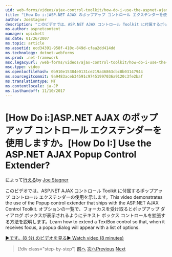 ```yaml
---
uid: web-forms/videos/ajax-control-toolkit/how-do-i-use-the-aspnet-ajax-popup-control-extender
title: "[How Do i:]ASP.NET AJAX のポップアップ コントロール エクステンダーを使用しますか。 | Microsoft Docs"
author: JoeStagner
description: "このビデオでは、ASP.NET AJAX コントロール Toolkit に付属するポップアップ コントロール エクステンダーの使用を示します。 テキスト ボックス コントロールを拡張する方法を学習できるようにしています."
ms.author: aspnetcontent
manager: wpickett
ms.date: 01/26/2007
ms.topic: article
ms.assetid: ecd34391-958f-410c-849d-cfaa2dd414dd
ms.technology: dotnet-webforms
ms.prod: .net-framework
msc.legacyurl: /web-forms/videos/ajax-control-toolkit/how-do-i-use-the-aspnet-ajax-popup-control-extender
msc.type: video
ms.openlocfilehash: 0b910e15384e0131ce219a46863cbc0b03147944
ms.sourcegitcommit: 9a9483aceb34591c97451997036a9120c3fe2baf
ms.translationtype: MT
ms.contentlocale: ja-JP
ms.lasthandoff: 11/10/2017
---
```

<a name="how-do-i-use-the-aspnet-ajax-popup-control-extender"></a><span data-ttu-id="0c2e6-105">[How Do i:]ASP.NET AJAX のポップアップ コントロール エクステンダーを使用しますか。</span><span class="sxs-lookup"><span data-stu-id="0c2e6-105">[How Do I:] Use the ASP.NET AJAX Popup Control Extender?</span></span>
====================
<span data-ttu-id="0c2e6-106">によって[行える](https://github.com/JoeStagner)</span><span class="sxs-lookup"><span data-stu-id="0c2e6-106">by [Joe Stagner](https://github.com/JoeStagner)</span></span>

<span data-ttu-id="0c2e6-107">このビデオでは、ASP.NET AJAX コントロール Toolkit に付属するポップアップ コントロール エクステンダーの使用を示します。</span><span class="sxs-lookup"><span data-stu-id="0c2e6-107">This video demonstrates the use of the Popup control extender that ships with the ASP.NET AJAX Control Toolkit.</span></span> <span data-ttu-id="0c2e6-108">オプションの一覧で、フォーカスを受け取るとポップアップ ダイアログ ボックスが表示されるようにテキスト ボックス コントロールを拡張する方法を説明します。</span><span class="sxs-lookup"><span data-stu-id="0c2e6-108">Learn how to extend a TextBox control so that, when it receives focus, a popup dialog will appear with a list of options.</span></span>

[<span data-ttu-id="0c2e6-109">&#9654;です。(8 分) のビデオを見る</span><span class="sxs-lookup"><span data-stu-id="0c2e6-109">&#9654; Watch video (8 minutes)</span></span>](https://channel9.msdn.com/Blogs/ASP-NET-Site-Videos/how-do-i-use-the-aspnet-ajax-popup-control-extender)

>[!div class="step-by-step"]
<span data-ttu-id="0c2e6-110">[前へ](how-do-i-use-the-aspnet-ajax-textboxwatermark-control-extender.md)
[次へ](how-do-i-use-the-aspnet-ajax-modalpopup-extender-control.md)</span><span class="sxs-lookup"><span data-stu-id="0c2e6-110">[Previous](how-do-i-use-the-aspnet-ajax-textboxwatermark-control-extender.md)
[Next](how-do-i-use-the-aspnet-ajax-modalpopup-extender-control.md)</span></span>
